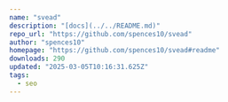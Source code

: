 ```yaml
---
name: "svead"
description: "[docs](../../README.md)"
repo_url: "https://github.com/spences10/svead"
author: "spences10"
homepage: "https://github.com/spences10/svead#readme"
downloads: 290
updated: "2025-03-05T10:16:31.625Z"
tags: 
  - seo
---
```

